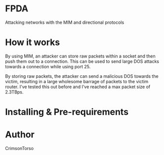 # FPDA
Attacking networks with the MIM and directional protocols

# How it works
By using MIM, an attacker can store raw packets within a socket and then push them out to a connection. This can be used to send large DOS attacks towards a connection while using port 25.

By storing raw packets, the attacker can send a malicious DOS towards the victim, resulting in a large wholesome barrage of packets to the victim router. I've tested this out before and I've reached a max packet size of 2.3TBps.

# Installing & Pre-requirements




















# Author

CrimsonTorso

